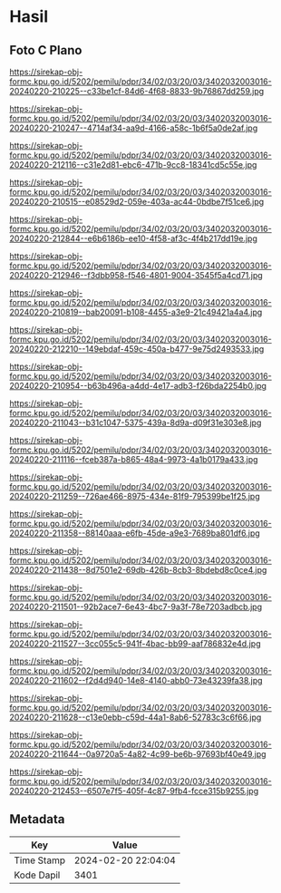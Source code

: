 # Hasil

## Foto C Plano

https://sirekap-obj-formc.kpu.go.id/5202/pemilu/pdpr/34/02/03/20/03/3402032003016-20240220-210225--c33be1cf-84d6-4f68-8833-9b76867dd259.jpg

https://sirekap-obj-formc.kpu.go.id/5202/pemilu/pdpr/34/02/03/20/03/3402032003016-20240220-210247--4714af34-aa9d-4166-a58c-1b6f5a0de2af.jpg

https://sirekap-obj-formc.kpu.go.id/5202/pemilu/pdpr/34/02/03/20/03/3402032003016-20240220-212116--c31e2d81-ebc6-471b-9cc8-18341cd5c55e.jpg

https://sirekap-obj-formc.kpu.go.id/5202/pemilu/pdpr/34/02/03/20/03/3402032003016-20240220-210515--e08529d2-059e-403a-ac44-0bdbe7f51ce6.jpg

https://sirekap-obj-formc.kpu.go.id/5202/pemilu/pdpr/34/02/03/20/03/3402032003016-20240220-212844--e6b6186b-ee10-4f58-af3c-4f4b217dd19e.jpg

https://sirekap-obj-formc.kpu.go.id/5202/pemilu/pdpr/34/02/03/20/03/3402032003016-20240220-212946--f3dbb958-f546-4801-9004-3545f5a4cd71.jpg

https://sirekap-obj-formc.kpu.go.id/5202/pemilu/pdpr/34/02/03/20/03/3402032003016-20240220-210819--bab20091-b108-4455-a3e9-21c49421a4a4.jpg

https://sirekap-obj-formc.kpu.go.id/5202/pemilu/pdpr/34/02/03/20/03/3402032003016-20240220-212210--149ebdaf-459c-450a-b477-9e75d2493533.jpg

https://sirekap-obj-formc.kpu.go.id/5202/pemilu/pdpr/34/02/03/20/03/3402032003016-20240220-210954--b63b496a-a4dd-4e17-adb3-f26bda2254b0.jpg

https://sirekap-obj-formc.kpu.go.id/5202/pemilu/pdpr/34/02/03/20/03/3402032003016-20240220-211043--b31c1047-5375-439a-8d9a-d09f31e303e8.jpg

https://sirekap-obj-formc.kpu.go.id/5202/pemilu/pdpr/34/02/03/20/03/3402032003016-20240220-211116--fceb387a-b865-48a4-9973-4a1b0179a433.jpg

https://sirekap-obj-formc.kpu.go.id/5202/pemilu/pdpr/34/02/03/20/03/3402032003016-20240220-211259--726ae466-8975-434e-81f9-795399be1f25.jpg

https://sirekap-obj-formc.kpu.go.id/5202/pemilu/pdpr/34/02/03/20/03/3402032003016-20240220-211358--88140aaa-e6fb-45de-a9e3-7689ba801df6.jpg

https://sirekap-obj-formc.kpu.go.id/5202/pemilu/pdpr/34/02/03/20/03/3402032003016-20240220-211438--8d7501e2-69db-426b-8cb3-8bdebd8c0ce4.jpg

https://sirekap-obj-formc.kpu.go.id/5202/pemilu/pdpr/34/02/03/20/03/3402032003016-20240220-211501--92b2ace7-6e43-4bc7-9a3f-78e7203adbcb.jpg

https://sirekap-obj-formc.kpu.go.id/5202/pemilu/pdpr/34/02/03/20/03/3402032003016-20240220-211527--3cc055c5-941f-4bac-bb99-aaf786832e4d.jpg

https://sirekap-obj-formc.kpu.go.id/5202/pemilu/pdpr/34/02/03/20/03/3402032003016-20240220-211602--f2d4d940-14e8-4140-abb0-73e43239fa38.jpg

https://sirekap-obj-formc.kpu.go.id/5202/pemilu/pdpr/34/02/03/20/03/3402032003016-20240220-211628--c13e0ebb-c59d-44a1-8ab6-52783c3c6f66.jpg

https://sirekap-obj-formc.kpu.go.id/5202/pemilu/pdpr/34/02/03/20/03/3402032003016-20240220-211644--0a9720a5-4a82-4c99-be6b-97693bf40e49.jpg

https://sirekap-obj-formc.kpu.go.id/5202/pemilu/pdpr/34/02/03/20/03/3402032003016-20240220-212453--6507e7f5-405f-4c87-9fb4-fcce315b9255.jpg


## Metadata

| Key        | Value               |
| ---------- | ------------------- |
| Time Stamp | 2024-02-20 22:04:04 |
| Kode Dapil | 3401                |



